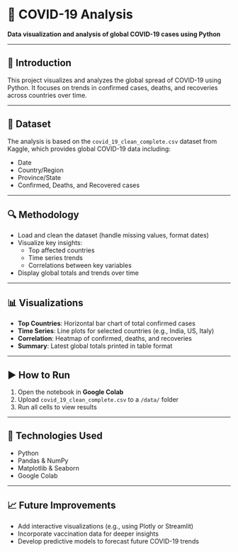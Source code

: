 # 🦠 COVID-19 Analysis

**Data visualization and analysis of global COVID-19 cases using Python**

---

## 📌 Introduction

This project visualizes and analyzes the global spread of COVID-19 using Python. It focuses on trends in confirmed cases, deaths, and recoveries across countries over time.

---

## 📂 Dataset

The analysis is based on the `covid_19_clean_complete.csv` dataset from Kaggle, which provides global COVID-19 data including:

- Date  
- Country/Region  
- Province/State  
- Confirmed, Deaths, and Recovered cases  

---

## 🔍 Methodology

- Load and clean the dataset (handle missing values, format dates)
- Visualize key insights:
  - Top affected countries
  - Time series trends
  - Correlations between key variables
- Display global totals and trends over time

---

## 📊 Visualizations

- **Top Countries**: Horizontal bar chart of total confirmed cases  
- **Time Series**: Line plots for selected countries (e.g., India, US, Italy)  
- **Correlation**: Heatmap of confirmed, deaths, and recoveries  
- **Summary**: Latest global totals printed in table format  

---

## ▶️ How to Run

1. Open the notebook in **Google Colab**  
2. Upload `covid_19_clean_complete.csv` to a `/data/` folder  
3. Run all cells to view results

---

## 🚀 Technologies Used

- Python  
- Pandas & NumPy  
- Matplotlib & Seaborn  
- Google Colab  

---

## 📈 Future Improvements

- Add interactive visualizations (e.g., using Plotly or Streamlit)  
- Incorporate vaccination data for deeper insights  
- Develop predictive models to forecast future COVID-19 trends  
